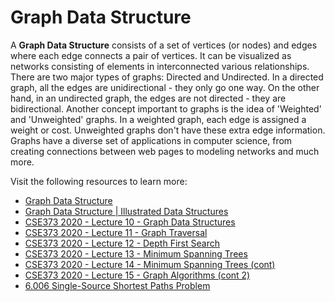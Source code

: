 # Graph Data Structure

A **Graph Data Structure** consists of a set of vertices (or nodes) and edges where each edge connects a pair of vertices. It can be visualized as networks consisting of elements in interconnected various relationships. There are two major types of graphs: Directed and Undirected. In a directed graph, all the edges are unidirectional - they only go one way. On the other hand, in an undirected graph, the edges are not directed - they are bidirectional. Another concept important to graphs is the idea of 'Weighted' and 'Unweighted' graphs. In a weighted graph, each edge is assigned a weight or cost. Unweighted graphs don't have these extra edge information. Graphs have a diverse set of applications in computer science, from creating connections between web pages to modeling networks and much more.

Visit the following resources to learn more:

- [Graph Data Structure](https://www.simplilearn.com/tutorials/data-structure-tutorial/graphs-in-data-structure)
- [Graph Data Structure | Illustrated Data Structures](https://www.youtube.com/watch?v=0sQE8zKhad0)
- [CSE373 2020 - Lecture 10 - Graph Data Structures](https://www.youtube.com/watch?v=Sjk0xqWWPCc&list=PLOtl7M3yp-DX6ic0HGT0PUX_wiNmkWkXx&index=10)
- [CSE373 2020 - Lecture 11 - Graph Traversal](https://www.youtube.com/watch?v=ZTwjXj81NVY&list=PLOtl7M3yp-DX6ic0HGT0PUX_wiNmkWkXx&index=11)
- [CSE373 2020 - Lecture 12 - Depth First Search](https://www.youtube.com/watch?v=KyordYB3BOs&list=PLOtl7M3yp-DX6ic0HGT0PUX_wiNmkWkXx&index=12)
- [CSE373 2020 - Lecture 13 - Minimum Spanning Trees](https://www.youtube.com/watch?v=oolm2VnJUKw&list=PLOtl7M3yp-DX6ic0HGT0PUX_wiNmkWkXx&index=13)
- [CSE373 2020 - Lecture 14 - Minimum Spanning Trees (cont)](https://www.youtube.com/watch?v=RktgPx0MarY&list=PLOtl7M3yp-DX6ic0HGT0PUX_wiNmkWkXx&index=14)
- [CSE373 2020 - Lecture 15 - Graph Algorithms (cont 2)](https://www.youtube.com/watch?v=MUe5DXRhyAo&list=PLOtl7M3yp-DX6ic0HGT0PUX_wiNmkWkXx&index=15)
- [6.006 Single-Source Shortest Paths Problem](https://www.youtube.com/watch?v=Aa2sqUhIn-E&index=15&list=PLUl4u3cNGP61Oq3tWYp6V_F-5jb5L2iHb)
